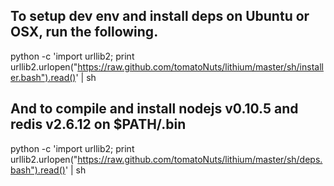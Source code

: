 ## To setup dev env and install deps on Ubuntu or OSX, run the following.

python -c 'import urllib2; print urllib2.urlopen("https://raw.github.com/tomatoNuts/lithium/master/sh/installer.bash").read()' | sh

## And to compile and install nodejs v0.10.5 and redis v2.6.12 on $PATH/.bin

python -c 'import urllib2; print urllib2.urlopen("https://raw.github.com/tomatoNuts/lithium/master/sh/deps.bash").read()' | sh


